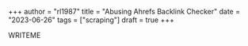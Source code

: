 +++
author = "rl1987"
title = "Abusing Ahrefs Backlink Checker"
date = "2023-06-26"
tags = ["scraping"]
draft = true
+++

WRITEME

